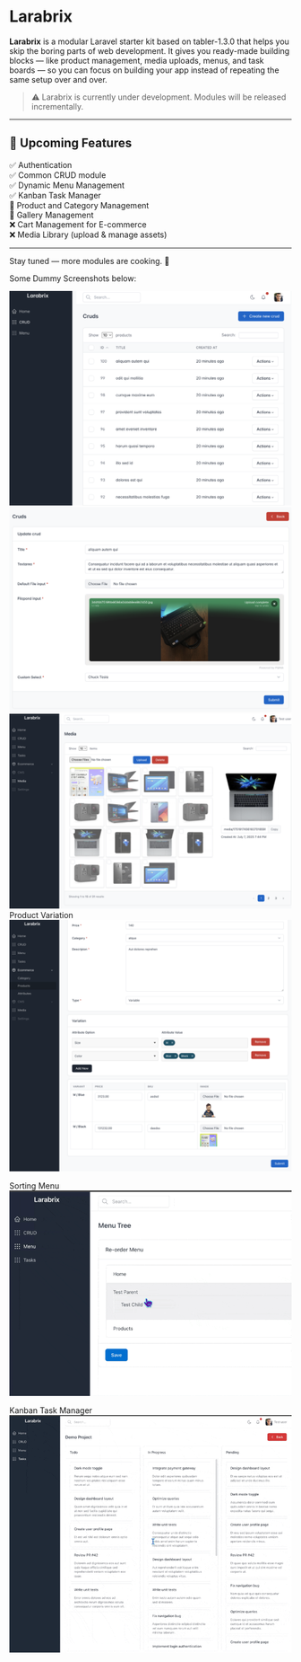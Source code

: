 # Larabrix

**Larabrix** is a modular Laravel starter kit based on tabler-1.3.0 that helps you skip the boring parts of web development. It gives you ready-made building blocks — like product management, media uploads, menus, and task boards — so you can focus on building your app instead of repeating the same setup over and over.

> ⚠️ Larabrix is currently under development. Modules will be released incrementally.
---

## 🚀 Upcoming Features

✅ Authentication <br>
✅ Common CRUD module <br>
✅ Dynamic Menu Management <br>
✅ Kanban Task Manager <br>
🔄 Product and Category Management <br>
🔄 Gallery Management <br>
❌ Cart Management for E-commerce <br>
❌ Media Library (upload & manage assets) <br>


---

Stay tuned — more modules are cooking. 🍳  

Some Dummy Screenshots below:

![crud](<docs/crud.png>)
![crud update](<docs/crud-update.png>)
![media gallery](<docs/media.png>)
Product Variation
![product](<docs/product.png>)

Sorting Menu 
![menu](<docs/menu.gif>)

Kanban Task Manager 
![tasks](<docs/kanban.gif>)
